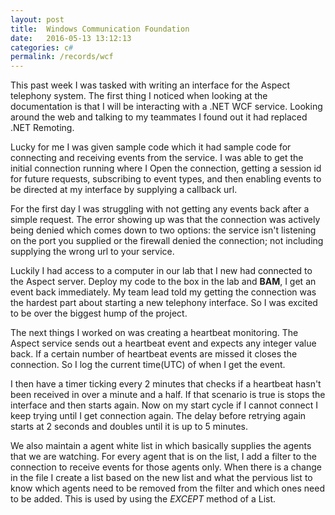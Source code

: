 ```yaml
---
layout: post
title:  Windows Communication Foundation
date:   2016-05-13 13:12:13
categories: c#
permalink: /records/wcf
---
```


This past week I was tasked with writing an interface for the Aspect telephony system. The first thing I noticed when looking at the documentation is that I will be interacting with a .NET WCF service. Looking around the web and talking to my teammates I found out it had replaced .NET Remoting.

Lucky for me I was given sample code which it had sample code for connecting and receiving events from the service. I was able to get the initial connection running where I Open the connection, getting a session id for future requests, subscribing to event types, and then enabling events to be directed at my interface by supplying a callback url.

For the first day I was struggling with not getting any events back after a simple request. The error showing up was that the connection was actively being denied which comes down to two options: the service isn't listening on the port you supplied or the firewall denied the connection; not including supplying the wrong url to your service.

Luckily I had access to a computer in our lab that I new had connected to the Aspect server. Deploy my code to the box in the lab and **BAM**, I get an event back immediately. My team lead told my getting the connection was the hardest part about starting a new telephony interface. So I was excited to be over the biggest hump of the project.

The next things I worked on was creating a heartbeat monitoring. The Aspect service sends out a heartbeat event and expects any integer value back. If a certain number of heartbeat events are missed it closes the connection. So I log the current time(UTC) of when I get the event.

 I then have a timer ticking every 2 minutes that checks if a heartbeat hasn't been received in over a minute and a half. If that scenario is true is stops the interface and then starts again. Now on my start cycle if I cannot connect I keep trying until I get connection again. The delay before retrying again starts at 2 seconds and doubles until it is up to 5 minutes.

We also maintain a agent white list in which basically supplies the agents that we are watching. For every agent that is on the list, I add a filter to the connection to receive events for those agents only. When there is a change in the file I create a list based on the new list and what the pervious list to know which agents need to be removed from the filter and which ones need to be added. This is used by using the *EXCEPT* method of a List.

